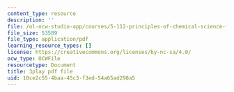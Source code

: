 ```yaml
---
content_type: resource
description: ''
file: /ol-ocw-studio-app/courses/5-112-principles-of-chemical-science-fall-2005/10ce2c554baa45c3f3ed54a65ad298a5_CgzHOo9NaOY.pdf
file_size: 53589
file_type: application/pdf
learning_resource_types: []
license: https://creativecommons.org/licenses/by-nc-sa/4.0/
ocw_type: OCWFile
resourcetype: Document
title: 3play pdf file
uid: 10ce2c55-4baa-45c3-f3ed-54a65ad298a5
---
```

